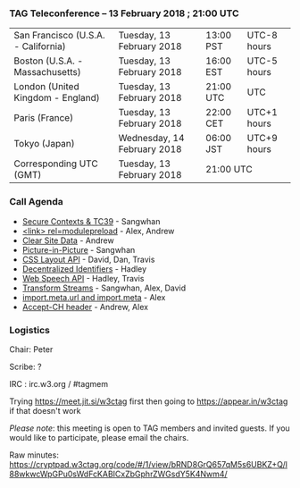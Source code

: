 ### TAG Teleconference – 13 February 2018 ; 21:00 UTC

<table>
<tr><td> San Francisco (U.S.A. - California) <td> Tuesday, 13 February 2018 <td> 13:00 PST <td> UTC-8 hours
<tr><td> Boston (U.S.A. - Massachusetts) <td> Tuesday, 13 February 2018 <td> 16:00 EST <td> UTC-5 hours
<tr><td> London (United Kingdom - England) <td> Tuesday, 13 February 2018 <td> 21:00 UTC <td> UTC
<tr><td> Paris (France) <td> Tuesday, 13 February 2018 <td> 22:00 CET <td> UTC+1 hours
<tr><td> Tokyo (Japan) <td> Wednesday, 14 February 2018 <td> 06:00 JST <td> UTC+9 hours
<tr><td> Corresponding UTC (GMT) <td> Tuesday, 13 February 2018 <td colspan=2> 21:00 UTC
</table>


### Call Agenda

* [Secure Contexts & TC39](https://github.com/w3ctag/design-principles/pull/75) - Sangwhan
* [&lt;link&gt; rel=modulepreload](https://github.com/w3ctag/design-reviews/issues/213) - Alex, Andrew
* [Clear Site Data](https://github.com/w3ctag/design-reviews/issues/213) - Andrew
* [Picture-in-Picture](https://github.com/w3ctag/design-reviews/issues/226) - Sangwhan
* [CSS Layout API](https://github.com/w3ctag/design-reviews/issues/224) - David, Dan, Travis
* [Decentralized Identifiers](https://github.com/w3ctag/design-reviews/issues/216) - Hadley
* [Web Speech API](https://github.com/w3ctag/design-reviews/issues/214) - Hadley, Travis
* [Transform Streams](https://github.com/w3ctag/design-reviews/issues/211) - Sangwhan, Alex, David
* [import.meta.url and import.meta](https://github.com/w3ctag/design-reviews/issues/208) - Alex
* [Accept-CH header](https://github.com/w3ctag/design-reviews/issues/206) - Andrew, Alex


### Logistics

Chair: Peter

Scribe: ?

IRC : irc.w3.org / #tagmem

Trying https://meet.jit.si/w3ctag first then going to  https://appear.in/w3ctag if that doesn't work

*Please note*: this meeting is open to TAG members and invited guests. If you would like to participate, please email the chairs.

Raw minutes: https://cryptpad.w3ctag.org/code/#/1/view/bRND8GrQ657qM5s6UBKZ+Q/l88wkwcWpGPu0sWdFcKABICxZbGphrZWGsdY5K4Nwm4/
